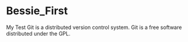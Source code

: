 # Bessie_First
My Test
Git is a distributed version control system.
Git is a free software distributed under the GPL.


